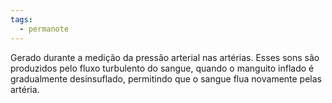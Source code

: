 ```yaml
---
tags:
  - permanote
---
```

Gerado durante a medição da pressão arterial nas artérias. 
Esses sons são produzidos pelo fluxo turbulento do sangue, quando o manguito inflado é gradualmente desinsuflado, permitindo que o sangue flua novamente pelas artéria. 